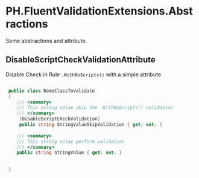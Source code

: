 ﻿# PH.FluentValidationExtensions.Abstractions

Some abstractions and attribute.

## DisableScriptCheckValidationAttribute

Disable Check in Rule `.WithNoScripts()` with a simple attribute
```csharp

 public class DemoClassToValidate 
 {
    /// <summary>
    /// This string value skip the .WithNoScripts() validation
    /// </summary>
     [DisableScriptCheckValidation]    
     public string StringValueSkipValidation { get; set; }
    
    /// <summary>
    /// This string value perform validation
    /// </summary>
	public string StringValue { get; set; }
	
     
 }

```